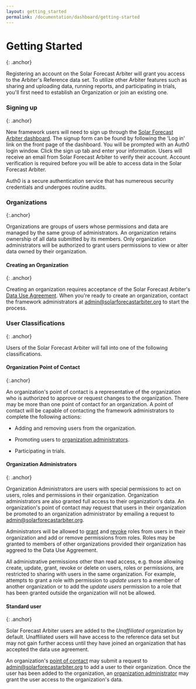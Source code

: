 ```yaml
---
layout: getting_started
permalink: /documentation/dashboard/getting-started
---
```


Getting Started
===============
{: .anchor}

Registering an account on the Solar Forecast Arbiter will grant you access to
the Arbiter's Reference data set. To utilize other Arbiter features such as
sharing and uploading data, running reports, and participating in trials,
you'll first need to establish an Organization or join an existing one. 

### Signing up
{: .anchor}

New framework users will need to sign up through the [Solar Forecast Arbiter
dashboard](https://dashboard.solarforecastarbiter.org). The signup form can be
found by following the 'Log in' link on the front page of the dashboard. You
will be prompted with an Auth0 login window. Click the sign up tab and enter
your information. Users will receive an email from Solar Forecast Arbiter to
verify their account. Account verification is required before you will be able
to access data in the Solar Forecast Arbiter. 

Auth0 is a secure authentication service that has numereous security
credentials and undergoes routine audits.

### Organizations
{:.anchor}

Organizations are groups of users whose permissions and data are managed by
the same group of administrators. An organization retains ownership of all data
submitted by its members. Only organization administrators will be authorized
to grant users permissions to view or alter data owned by their organization.

#### Creating an Organization
{: .anchor}

Creating an organization requires acceptance of the Solar Forecast Arbiter's
[Data Use Agreement](/assets/45864%20Approved_Final%20version%201.1.pdf). When
you're ready to create an organization, contact the framework administrators
at [admin@solarforecastarbiter.org](mailto:admin@solarforecastarbiter.org) to
start the process. 

### User Classifications
{: .anchor}

Users of the Solar Forecast Arbiter will fall into one of the following
classifications.

#### Organization Point of Contact
{:.anchor}

An organization's point of contact is a representative of the organization who
is authorized to approve or request changes to the organization. There may be
more than one point of contact for an organization. A point of contact will be
capable of contacting the framework administrators to complete the following
actions:

- Adding and removing users from the organization.

- Promoting users to [organization administrators](#organization-administrators).

- Participating in trials.

#### Organization Administrators
{: .anchor}

Organization Administrators are users with special permissions to act on users,
roles and permissions in their organization. Organization administrators are
also granted full access to their organization's data. An organization's point
of contact may request that users in their organization be promoted to an
organization administrator by emailing a request to
[admin@solarforecastarbiter.org](mailto:admin@solarforecastarbiter.org).

Administrators will be allowed to [grant](/documentation/dashboard/administration#granting-roles-to-a-user)
and [revoke](/documentation/dashboard/administration#revoking-roles-from-a-user)
roles from users in their organization and add or remove permissions from
roles. Roles may be granted to members of other organizations provided their
organization has aggreed to the Data Use Aggreement.

All administrative permissions other than read access, e.g. those allowing
create, update, grant, revoke or delete on users, roles or permissions, are
restricted to sharing with users in the same organization. For example,
attempts to grant a role with permission to *update users* to a member of
another organization or to add the *update users* permission to a role that
has been granted outside the organization will not be allowed.
        

#### Standard user
{: .anchor}

Solar Forecast Arbiter users are added to the *Unaffiliated* organization by
default. Unaffiliated users will have access to the reference data set but
may not gain further access until they have joined an organization that has
accepted the data use agreement.

An organization's [point of contact](#organization-point-of-contact) may submit
a request to [admin@solarforecastarbiter.org](mailto:admin@solarforecastarbiter.org)
to add a user to their organization. Once the user has been added to the
organization, an [organization administrator](#organization-administrators) may
grant the user access to the organization's data.
